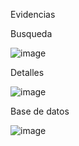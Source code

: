 Evidencias

Busqueda

![image](https://github.com/user-attachments/assets/cf699ca8-f706-4269-9f8c-e3ae0ebb4e90)

Detalles

![image](https://github.com/user-attachments/assets/c49954dd-0e91-4cdc-bd03-fb7f3b3ee53c)

Base de datos

![image](https://github.com/user-attachments/assets/9f9707f5-356e-4158-bc43-e5d91da44dbd)
